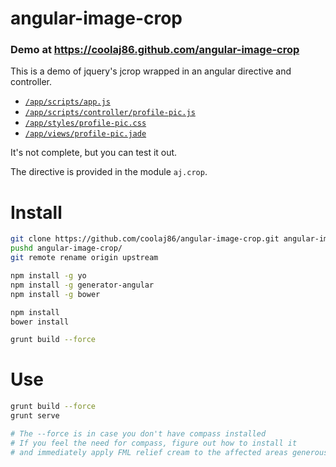 angular-image-crop
============

### Demo at <https://coolaj86.github.com/angular-image-crop>

This is a demo of jquery's jcrop wrapped in an angular directive and controller.

* [`/app/scripts/app.js`](https://github.com/coolaj86/angular-image-crop/blob/master/app/scripts/app.js)
* [`/app/scripts/controller/profile-pic.js`](https://github.com/coolaj86/angular-image-crop/blob/master/app/scripts/controllers/profile-pic.js)
* [`/app/styles/profile-pic.css`](https://github.com/coolaj86/angular-image-crop/blob/master/app/styles/profile-pic.css)
* [`/app/views/profile-pic.jade`](https://github.com/coolaj86/angular-image-crop/blob/master/app/views/profile-pic.jade)

It's not complete, but you can test it out.

The directive is provided in the module `aj.crop`.

Install
===

```bash
git clone https://github.com/coolaj86/angular-image-crop.git angular-image-crop
pushd angular-image-crop/
git remote rename origin upstream

npm install -g yo
npm install -g generator-angular
npm install -g bower

npm install
bower install

grunt build --force
```

Use
===

```bash
grunt build --force
grunt serve

# The --force is in case you don't have compass installed
# If you feel the need for compass, figure out how to install it
# and immediately apply FML relief cream to the affected areas generously
```

